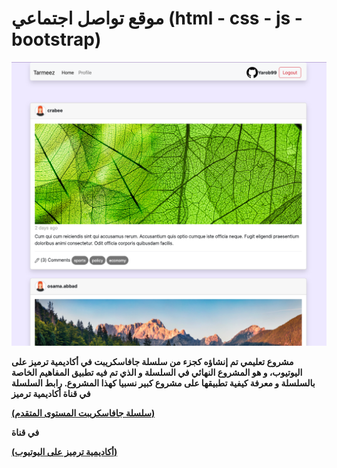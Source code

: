 # **موقع تواصل اجتماعي (html - css - js - bootstrap)**
![alt text](./readme/header.png)

<b>
مشروع تعليمي تم إنشاؤه كجزء من سلسلة جافاسكريبت في أكاديمية ترميز على اليوتيوب، و هو المشروع النهائي في السلسلة و الذي تم فيه تطبيق المفاهيم الخاصة بالسلسلة و معرفة كيفية تطبيقها على مشروع كبير نسبيا كهذا المشروع.
رابط السلسلة في قناة أكاديمية ترميز
</b>


**[(سلسلة جافاسكريبت المستوى المتقدم)](https://www.youtube.com/watch?v=i190vlA7gE0&t=6067s&ab_channel=%D8%A3%D9%83%D8%A7%D8%AF%D9%8A%D9%85%D9%8A%D8%A9%D8%AA%D8%B1%D9%85%D9%8A%D8%B2)** 


**في قناة**

**[(أكاديمية ترميز على اليوتيوب)](https://www.youtube.com/@user-py5qp1ez4y)** 
